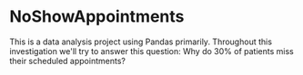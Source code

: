 # NoShowAppointments

This is a data analysis project using Pandas primarily. Throughout this investigation we'll try to answer this question: Why do 30% of patients miss their scheduled appointments?
